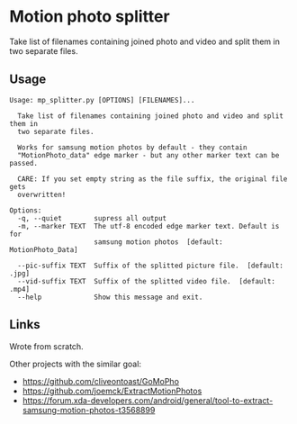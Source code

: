 # Motion photo splitter

Take list of filenames containing joined photo and video and split them in two separate files.

## Usage
```
Usage: mp_splitter.py [OPTIONS] [FILENAMES]...

  Take list of filenames containing joined photo and video and split them in
  two separate files.

  Works for samsung motion photos by default - they contain
  "MotionPhoto_data" edge marker - but any other marker text can be passed.

  CARE: If you set empty string as the file suffix, the original file gets
  overwritten!

Options:
  -q, --quiet        supress all output
  -m, --marker TEXT  The utf-8 encoded edge marker text. Default is for
                     samsung motion photos  [default: MotionPhoto_Data]

  --pic-suffix TEXT  Suffix of the splitted picture file.  [default: .jpg]
  --vid-suffix TEXT  Suffix of the splitted video file.  [default: .mp4]
  --help             Show this message and exit.
```

## Links

Wrote from scratch.

Other projects with the similar goal:
- https://github.com/cliveontoast/GoMoPho
- https://github.com/joemck/ExtractMotionPhotos
- https://forum.xda-developers.com/android/general/tool-to-extract-samsung-motion-photos-t3568899
